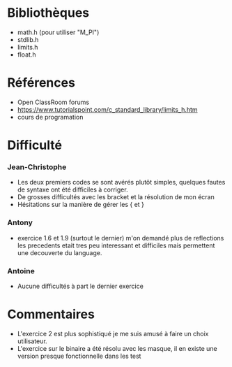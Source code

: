 # Bibliothèques
* math.h (pour utiliser "M_PI") 
* stdlib.h
* limits.h
* float.h

# Références
* Open ClassRoom forums
* https://www.tutorialspoint.com/c_standard_library/limits_h.htm
* cours de programation

# Difficulté
### Jean-Christophe
* Les deux premiers codes se sont avérés plutôt simples, quelques fautes de syntaxe ont été difficiles à corriger.
* De grosses difficultés avec les bracket et la résolution de mon écran
* Hésitations sur la manière de gérer les { et }

### Antony
* exercice 1.6 et 1.9 (surtout le dernier) m'on demandé plus de reflections les precedents etait tres peu interessant et difficiles mais permettent une decouverte du language.

### Antoine
* Aucune difficultés à part le dernier exercice

# Commentaires
* L'exercice 2 est plus sophistiqué je me suis amusé à faire un choix utilisateur.
* L'exercice sur le binaire a été résolu avec les masque, il en existe une version presque fonctionnelle dans les test

